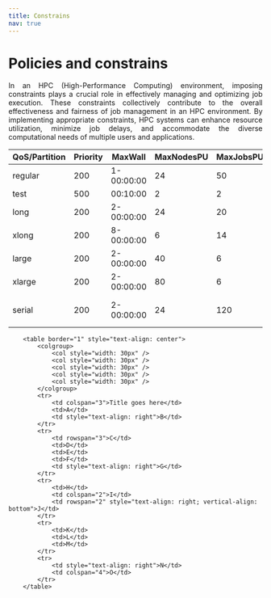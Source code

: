 ```yaml
---
title: Constrains
nav: true
---
```


# Policies and constrains

<div align="justify">
In an HPC (High-Performance Computing) environment, imposing constraints plays a crucial role in effectively managing and optimizing job execution. These constraints collectively contribute to the overall effectiveness and fairness of job management in an HPC environment. By implementing appropriate constraints, HPC systems can enhance resource utilization, minimize job delays, and accommodate the diverse computational needs of multiple users and applications.</div>


| QoS/Partition | Priority | MaxWall      | MaxNodesPU | MaxJobsPU   | MaxSubmitPU | MaxTRES                    |
|---------------|----------|--------------|------------|-------------|-------------|----------------------------|
| regular       | 200      |  1-00:00:00  | 24         |  50         |             |                            |
| test          | 500      |    00:10:00  |  2         |   2         | 2           |                            |
| long          | 200      |  2-00:00:00  | 24         |  20         |             |                            |  
| xlong         | 200      |  8-00:00:00  |  6         |  14         |             |                            |
| large         | 200      |  2-00:00:00  | 40         |   6         |             |                            |
| xlarge        | 200      |  2-00:00:00  | 80         |   6         |             |                            |
| serial        | 200      |  2-00:00:00  | 24         | 120         |             | cpu=1<br/>gpu=1<br/>node=1 |


		<table border="1" style="text-align: center">
			<colgroup>
				<col style="width: 30px" />
				<col style="width: 30px" />
				<col style="width: 30px" />
				<col style="width: 30px" />
				<col style="width: 30px" />
			</colgroup>
			<tr>
				<td colspan="3">Title goes here</td>
				<td>A</td>
				<td style="text-align: right">B</td>
			</tr>
			<tr>
				<td rowspan="3">C</td>
				<td>D</td>
				<td>E</td>
				<td>F</td>
				<td style="text-align: right">G</td>
			</tr>
			<tr>
				<td>H</td>
				<td colspan="2">I</td>
				<td rowspan="2" style="text-align: right; vertical-align: bottom">J</td>
			</tr>
			<tr>
				<td>K</td>
				<td>L</td>
				<td>M</td>
			</tr>
			<tr>
				<td style="text-align: right">N</td>
				<td colspan="4">O</td>
			</tr>
		</table>
